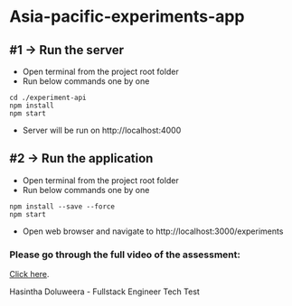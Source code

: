# Asia-pacific-experiments-app

## #1 -> Run the server
* Open terminal from the project root folder
* Run below commands one by one
```
cd ./experiment-api
npm install
npm start
```
* Server will be run on http://localhost:4000


## #2 -> Run the application
* Open terminal from the project root folder
* Run below commands one by one
```
npm install --save --force
npm start
```
* Open web browser and navigate to http://localhost:3000/experiments

### Please go through the full video of the assessment: 
[Click here](https://drive.google.com/file/d/1qKuEWxODHUZghYs8BLePZl64R2BS-BXT/view?usp=sharing).

Hasintha Doluweera - Fullstack Engineer Tech Test

